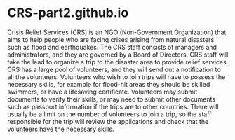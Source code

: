 # CRS-part2.github.io
Crisis Relief Services (CRS) is an NGO (Non-Government Organization) that aims to help people who are facing crises arising from natural disasters such as flood and earthquakes. The CRS staff consists of managers and administrators, and they are governed by a Board of Directors. CRS staff will take the lead to organize a trip to the disaster area to provide relief services. CRS has a large pool of volunteers, and they will send out a notification to all the volunteers. Volunteers who wish to join trips will have to possess the necessary skills, for example for flood-hit areas they should be skilled swimmers, or have a lifesaving certificate. Volunteers may submit documents to verify their skills, or may need to submit other documents such as passport information if the trips are to other countries. There will usually be a limit on the number of volunteers to join a trip, so the staff responsible for the trip will review the applications and check that the volunteers have the necessary skills.

